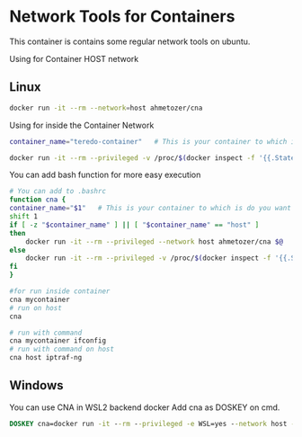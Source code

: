 # Network Tools for Containers

This container is contains some regular network tools on ubuntu.

Using for Container HOST network

## Linux

```bash
docker run -it --rm --network=host ahmetozer/cna
```

Using for inside the Container Network

```bash
container_name="teredo-container"   # This is your container to which is do you want to make a network inspect

docker run -it --rm --privileged -v /proc/$(docker inspect -f '{{.State.Pid}}' $container_name)/ns/net:/var/run/netns/container ahmetozer/cna
```

You can add bash function for more easy execution

```bash
# You can add to .bashrc
function cna {
container_name="$1"   # This is your container to which is do you want to make a network inspect
shift 1
if [ -z "$container_name" ] || [ "$container_name" == "host" ]
then
    docker run -it --rm --privileged --network host ahmetozer/cna $@
else
    docker run -it --rm --privileged -v /proc/$(docker inspect -f '{{.State.Pid}}' $container_name)/ns/net:/var/run/netns/container ahmetozer/cna $@
fi
}
```

```bash
#for run inside container
cna mycontainer
# run on host
cna

# run with command
cna mycontainer ifconfig
# run with command on host
cna host iptraf-ng
```

## Windows

You can use CNA in WSL2 backend docker
Add cna as DOSKEY on cmd.

```cmd
DOSKEY cna=docker run -it --rm --privileged -e WSL=yes --network host -v /proc/:/proc2/ -v /var/run/docker.sock:/var/run/docker.sock ahmetozer/cna /usr/bin/ENTRYPOINT.sh $*
```

